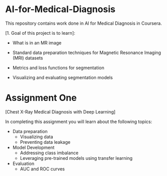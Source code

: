 # AI-for-Medical-Diagnosis
This repository contains work done in AI for Medical Diagnosis in Coursera.

[1. Goal of this project is to learn]:

* What is in an MR image

* Standard data preparation techniques for Magnetic Resonance Imaging (MRI) datasets

* Metrics and loss functions for segmentation

* Visualizing and evaluating segmentation models

# Assignment One

[Chest X-Ray Medical Diagnosis with Deep Learning]

In completing this assignment you will learn about the following topics: 

- Data preparation
  - Visualizing data
  - Preventing data leakage
- Model Development
  - Addressing class imbalance
  - Leveraging pre-trained models using transfer learning
- Evaluation
  - AUC and ROC curves
